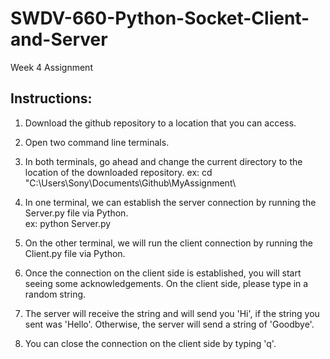 # SWDV-660-Python-Socket-Client-and-Server
Week 4 Assignment

## Instructions:  

1. Download the github repository to a location that you can access.  

2. Open two command line terminals.  

3. In both terminals, go ahead and change the current directory to the location of the downloaded repository. 
   ex: cd "C:\Users\Sony\Documents\Github\MyAssignment\

4. In one terminal, we can establish the server connection by running the Server.py file via Python.  
   ex:   python Server.py
   
5.  On the other terminal, we will run the client connection by running the Client.py file via Python. 

6. Once the connection on the client side is established, you will start seeing some acknowledgements.  On the client side, please type in  a random string.  

7. The server will receive the string and will send you 'Hi', if the string you sent was 'Hello'.  Otherwise, the server will send a string of 'Goodbye'.  

8.  You can close the connection on the client side by typing 'q'.  
